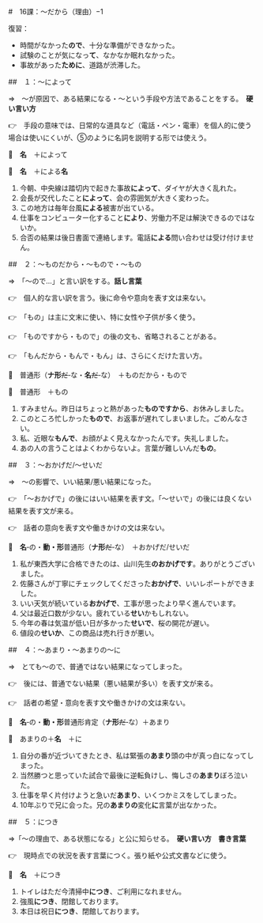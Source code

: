 #　16課：〜だから（理由）−1

復習：

- 時間がなかった**ので**、十分な準備ができなかった。
- 試験のことが気になっ**て**、なかなか眠れなかった。
- 事故があった**ために**、道路が渋滞した。

##　１：〜によって

⇒　〜が原因で、ある結果になる・〜という手段や方法であることをする。　**硬い言い方**

👉　手段の意味では、日常的な道具など（電話・ペン・電車）を個人的に使う場合は使いにくいが、⑤のように名詞を説明する形では使えう。

🔗　**名**　＋によって

🔗　**名**　＋による**名**

1. 今朝、中央線は踏切内で起きた事故**によって**、ダイヤが大きく乱れた。
2. 会長が交代したこと**によって**、会の雰囲気が大きく変わった。
3. この地方は毎年台風**による**被害が出ている。
4. 仕事をコンピューター化すること**により**、労働力不足は解決できるのではないか。
5. 合否の結果は後日書面で連絡します。電話**による**問い合わせは受け付けません。

##　２：〜ものだから・〜もので・〜もの

⇒　「〜ので…」と言い訳をする。**話し言葉**

👉　個人的な言い訳を言う。後に命令や意向を表す文は来ない。

👉　「もの」は主に文末に使い、特に女性や子供が多く使う。

👉　「ものですから・もので」の後の文も、省略されることがある。

👉　「もんだから・もんで・もん」は、さらにくだけた言い方。

🔗　普通形（**ナ形**~~だ~~‐な・**名**~~だ~~‐な）　＋ものだから・もので

🔗　普通形　＋もの

1. すみません。昨日はちょっと熱があった**ものですから**、お休みしました。
2. このところ忙しかった**もので**、お返事が遅れてしまいました。ごめんなさい。
3. 私、近眼な**もんで**、お顔がよく見えなかったんです。失礼しました。
4. あの人の言うことはよくわからないよ。言葉が難しいんだ**もの**。

##　３：〜おかげだ/〜せいだ

⇒　〜の影響で、いい結果/悪い結果になった。

👉　「〜おかげで」の後にはいい結果を表す文。「〜せいで」の後には良くない結果を表す文が来る。

👉　話者の意向を表す文や働きかけの文は来ない。

🔗　**名**‐の・**動・形**普通形（**ナ形**~~だ~~‐な）　＋おかげだ/せいだ

1. 私が東西大学に合格できたのは、山川先生**のおかげです**。ありがとうございました。
2. 佐藤さんが丁寧にチェックしてくださった**おかげで**、いいレポートができました。
3. いい天気が続いている**おかげで**、工事が思ったより早く進んでいます。
4. 父は最近口数が少ない。疲れている**せい**かもしれない。
5. 今年の春は気温が低い日が多かった**せいで**、桜の開花が遅い。
6. 値段の**せいか**、この商品は売れ行きが悪い。

##　４：〜あまり・〜あまりの〜に

⇒　とても〜ので、普通ではない結果になってしまった。

👉　後には、普通でない結果（悪い結果が多い）を表す文が来る。

👉　話者の希望・意向を表す文や働きかけの文は来ない。

🔗　**名**‐の・**動・形**普通形肯定（**ナ形**~~だ~~‐な）＋あまり

🔗　あまりの＋**名**　＋に

1. 自分の番が近づいてきたとき、私は緊張の**あまり**頭の中が真っ白になってしまった。
2. 当然勝つと思っていた試合で最後に逆転負けし、悔しさの**あまり**ぼろ泣いた。
3. 仕事を早く片付けようと急いだ**あまり**、いくつかミスをしてしまった。
4. 10年ぶりで兄に会った。兄の**あまりの**変化**に**言葉が出なかった。

##　５：につき

⇒「〜の理由で、ある状態になる」と公に知らせる。　**硬い言い方**　**書き言葉**

👉　現時点での状況を表す言葉につく。張り紙や公式文書などに使う。

🔗　**名**　＋につき

1. トイレはただ今清掃中**につき**、ご利用になれません。
2. 強風**につき**、閉館しております。
3. 本日は祝日**につき**、閉館しております。

